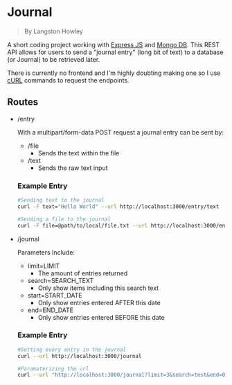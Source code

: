 # Journal

> By Langston Howley

A short coding project working with [Express JS](https://www.npmjs.com/package/express) and [Mongo DB](https://www.npmjs.com/package/mongodb). This REST API allows for users to send a "journal entry" (long bit of text) to a database (or Journal) to be retrieved later.

There is currently no frontend and I'm highly doubting making one so I use [cURL](https://curl.haxx.se/) commands to request the endpoints.

## Routes

- /entry
  
  With a multipart/form-data POST request a journal entry can be sent by:

  - /file
    - Sends the text within the file
  - /text
    - Sends the raw text input

  ### Example Entry

  ```bash
  #Sending text to the journal
  curl -F text="Hello World" --url http://localhost:3000/entry/text

  #Sending a file to the journal
  curl -F file=@path/to/local/file.txt --url http://localhost:3000/entry/file
  ```

- /journal

  Parameters Include:
  
  - limit=LIMIT
    - The amount of entries returned
  - search=SEARCH_TEXT
    - Only show items including this search text
  - start=START_DATE
    - Only show entries entered AFTER this date
  - end=END_DATE
    - Only show entries entered BEFORE this date
  
  ### Example Entry

  ```bash
  #Getting every entry in the journal
  curl --url http://localhost:3000/journal

  #Paramaterizing the url
  curl --url "http://localhost:3000/journal?limit=3&search=test&end=03-15-2020"
  ```